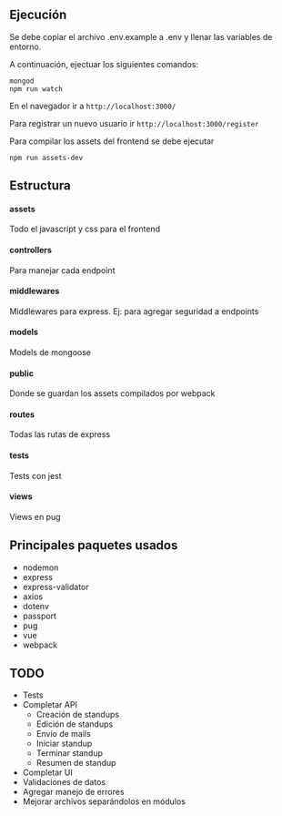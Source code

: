## Ejecución
Se debe copiar el archivo .env.example a .env y llenar las variables de entorno.

A continuación, ejectuar los siguientes comandos:

```
mongod
npm run watch

```

En el navegador ir a `http://localhost:3000/`

Para registrar un nuevo usuario ir `http://localhost:3000/register`

Para compilar los assets del frontend se debe ejecutar

```
npm run assets-dev
```

## Estructura

#### assets
Todo el javascript y css para el frontend

#### controllers
Para manejar cada endpoint

#### middlewares
Middlewares para express. Ej: para agregar seguridad a endpoints

#### models
Models de mongoose

#### public
Donde se guardan los assets compilados por webpack


#### routes
Todas las rutas de express

#### tests
Tests con jest

#### views
Views en pug

## Principales paquetes usados
* nodemon
* express
* express-validator
* axios
* dotenv
* passport
* pug
* vue
* webpack

## TODO
* Tests
* Completar API
	* Creación de standups
	* Edición de standups
	* Envío de mails
	* Iniciar standup
	* Terminar standup
	* Resumen de standup
* Completar UI
* Validaciones de datos
* Agregar manejo de errores
* Mejorar archivos separándolos en módulos
